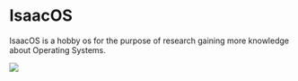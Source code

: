 # IsaacOS
IsaacOS is a hobby os for the purpose of research gaining more knowledge about Operating Systems.

![](https://i.imgur.com/4OGqBD7.png)
